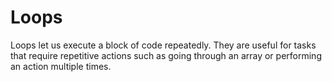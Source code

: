 # Loops

Loops let us execute a block of code repeatedly. They are useful for tasks that require repetitive actions such as going through an array or performing an action multiple times.
